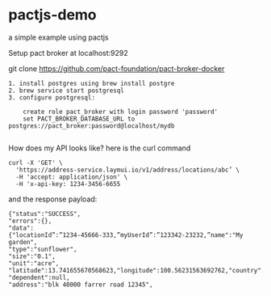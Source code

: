 # pactjs-demo
a simple example using pactjs

Setup pact broker at localhost:9292

git clone https://github.com/pact-foundation/pact-broker-docker

```
1. install postgres using brew install postgre
2. brew service start postgresql
3. configure postgresql:
    
    create role pact_broker with login password 'password'
    set PACT_BROKER_DATABASE_URL to postgres://pact_broker:password@localhost/mydb
    
```

How does my API looks like?
here is the curl command
```
curl -X 'GET' \
  'https://address-service.laymui.io/v1/address/locations/abc’ \
  -H 'accept: application/json' \
  -H 'x-api-key: 1234-3456-6655
  ```

  and the response payload:
  ```
{"status":"SUCCESS",
"errors":{},
"data":
{"locationId”:”1234-45666-333,”myUserId”:”123342-23232,”name":"My garden",
"type":"sunflower",
"size":"0.1",
"unit":"acre",
"latitude":13.741655670568623,"longitude":100.56231563692762,"country":"Singapore",
"dependent":null,
"address":"blk 40000 farrer road 12345",              